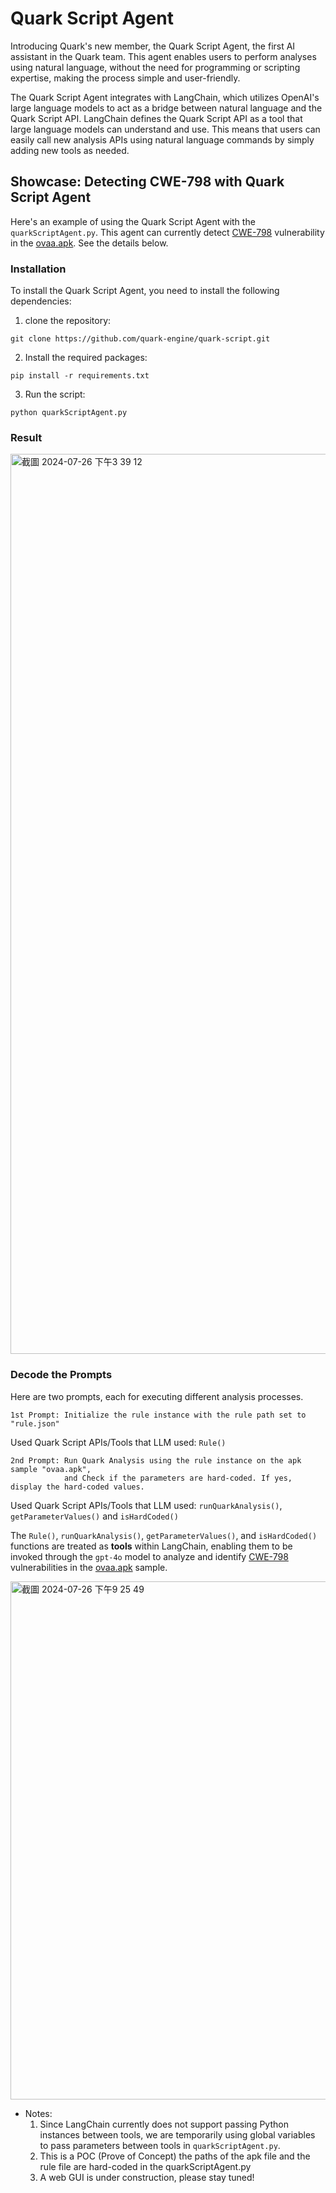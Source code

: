 # Quark Script Agent

Introducing Quark's new member, the Quark Script Agent, the first AI assistant in the Quark team. This agent enables users to perform analyses using natural language, without the need for programming or scripting expertise, making the process simple and user-friendly.

The Quark Script Agent integrates with LangChain, which utilizes OpenAI's large language models to act as a bridge between natural language and the Quark Script API. LangChain defines the Quark Script API as a tool that large language models can understand and use. This means that users can easily call new analysis APIs using natural language commands by simply adding new tools as needed.

## Showcase: Detecting CWE-798 with Quark Script Agent
Here's an example of using the Quark Script Agent with the `quarkScriptAgent.py`. This agent can currently detect [CWE-798](https://cwe.mitre.org/data/definitions/798.html) vulnerability in the [ovaa.apk](https://github.com/oversecured/ovaa). See the details below.

### Installation

To install the Quark Script Agent, you need to install the following dependencies:

1. clone the repository:
```
git clone https://github.com/quark-engine/quark-script.git
```

2. Install the required packages:
```
pip install -r requirements.txt
```

3. Run the script:
```
python quarkScriptAgent.py
```

### Result

<img width="1440" alt="截圖 2024-07-26 下午3 39 12" src="https://github.com/user-attachments/assets/9c8ba9d3-c8b5-4583-8cb8-750f8c3bf2a7">

### Decode the Prompts
Here are two prompts, each for executing different analysis processes.

```
1st Prompt: Initialize the rule instance with the rule path set to "rule.json"
```
Used Quark Script APIs/Tools that LLM used:  `Rule()`

```
2nd Prompt: Run Quark Analysis using the rule instance on the apk sample "ovaa.apk", 
            and Check if the parameters are hard-coded. If yes, display the hard-coded values.
```
Used Quark Script APIs/Tools that LLM used: `runQuarkAnalysis()`, `getParameterValues()` and `isHardCoded()`

The `Rule()`, `runQuarkAnalysis()`, `getParameterValues()`, and `isHardCoded()` functions are treated as **tools** within LangChain, enabling them to be invoked through the `gpt-4o` model to analyze and identify [CWE-798](https://cwe.mitre.org/data/definitions/798.html) vulnerabilities in the [ovaa.apk](https://github.com/oversecured/ovaa) sample.

<img width="829" alt="截圖 2024-07-26 下午9 25 49" src="https://github.com/user-attachments/assets/cb9ae25f-da59-491b-a4e5-41dfb098966c">


* Notes: 
  1. Since LangChain currently does not support passing Python instances between tools, we are temporarily using global variables to pass parameters between tools in `quarkScriptAgent.py`.
  2. This is a POC (Prove of Concept) the paths of the apk file and the rule file are hard-coded in the quarkScriptAgent.py
  3. A web GUI is under construction, please stay tuned!
